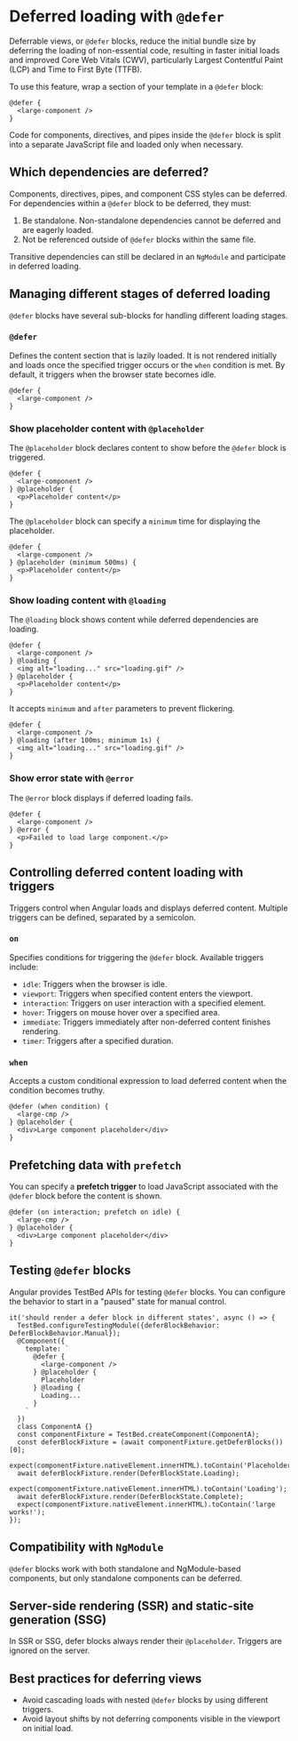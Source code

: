 # Deferred loading with `@defer`

Deferrable views, or `@defer` blocks, reduce the initial bundle size by deferring the loading of non-essential code, resulting in faster initial loads and improved Core Web Vitals (CWV), particularly Largest Contentful Paint (LCP) and Time to First Byte (TTFB).

To use this feature, wrap a section of your template in a `@defer` block:

```angular-html
@defer {
  <large-component />
}
```

Code for components, directives, and pipes inside the `@defer` block is split into a separate JavaScript file and loaded only when necessary.

## Which dependencies are deferred?

Components, directives, pipes, and component CSS styles can be deferred. For dependencies within a `@defer` block to be deferred, they must:

1. Be standalone. Non-standalone dependencies cannot be deferred and are eagerly loaded.
2. Not be referenced outside of `@defer` blocks within the same file.

Transitive dependencies can still be declared in an `NgModule` and participate in deferred loading.

## Managing different stages of deferred loading

`@defer` blocks have several sub-blocks for handling different loading stages.

### `@defer`

Defines the content section that is lazily loaded. It is not rendered initially and loads once the specified trigger occurs or the `when` condition is met. By default, it triggers when the browser state becomes idle.

```angular-html
@defer {
  <large-component />
}
```

### Show placeholder content with `@placeholder`

The `@placeholder` block declares content to show before the `@defer` block is triggered.

```angular-html
@defer {
  <large-component />
} @placeholder {
  <p>Placeholder content</p>
}
```

The `@placeholder` block can specify a `minimum` time for displaying the placeholder.

```angular-html
@defer {
  <large-component />
} @placeholder (minimum 500ms) {
  <p>Placeholder content</p>
}
```

### Show loading content with `@loading`

The `@loading` block shows content while deferred dependencies are loading.

```angular-html
@defer {
  <large-component />
} @loading {
  <img alt="loading..." src="loading.gif" />
} @placeholder {
  <p>Placeholder content</p>
}
```

It accepts `minimum` and `after` parameters to prevent flickering.

```angular-html
@defer {
  <large-component />
} @loading (after 100ms; minimum 1s) {
  <img alt="loading..." src="loading.gif" />
}
```

### Show error state with `@error`

The `@error` block displays if deferred loading fails.

```angular-html
@defer {
  <large-component />
} @error {
  <p>Failed to load large component.</p>
}
```

## Controlling deferred content loading with triggers

Triggers control when Angular loads and displays deferred content. Multiple triggers can be defined, separated by a semicolon.

### `on`

Specifies conditions for triggering the `@defer` block. Available triggers include:

- `idle`: Triggers when the browser is idle.
- `viewport`: Triggers when specified content enters the viewport.
- `interaction`: Triggers on user interaction with a specified element.
- `hover`: Triggers on mouse hover over a specified area.
- `immediate`: Triggers immediately after non-deferred content finishes rendering.
- `timer`: Triggers after a specified duration.

### `when`

Accepts a custom conditional expression to load deferred content when the condition becomes truthy.

```angular-html
@defer (when condition) {
  <large-cmp />
} @placeholder {
  <div>Large component placeholder</div>
}
```

## Prefetching data with `prefetch`

You can specify a **prefetch trigger** to load JavaScript associated with the `@defer` block before the content is shown.

```angular-html
@defer (on interaction; prefetch on idle) {
  <large-cmp />
} @placeholder {
  <div>Large component placeholder</div>
}
```

## Testing `@defer` blocks

Angular provides TestBed APIs for testing `@defer` blocks. You can configure the behavior to start in a "paused" state for manual control.

```angular-ts
it('should render a defer block in different states', async () => {
  TestBed.configureTestingModule({deferBlockBehavior: DeferBlockBehavior.Manual});
  @Component({
    template: `
      @defer {
        <large-component />
      } @placeholder {
        Placeholder
      } @loading {
        Loading...
      }
    `
  })
  class ComponentA {}
  const componentFixture = TestBed.createComponent(ComponentA);
  const deferBlockFixture = (await componentFixture.getDeferBlocks())[0];
  expect(componentFixture.nativeElement.innerHTML).toContain('Placeholder');
  await deferBlockFixture.render(DeferBlockState.Loading);
  expect(componentFixture.nativeElement.innerHTML).toContain('Loading');
  await deferBlockFixture.render(DeferBlockState.Complete);
  expect(componentFixture.nativeElement.innerHTML).toContain('large works!');
});
```

## Compatibility with `NgModule`

`@defer` blocks work with both standalone and NgModule-based components, but only standalone components can be deferred.

## Server-side rendering (SSR) and static-site generation (SSG)

In SSR or SSG, defer blocks always render their `@placeholder`. Triggers are ignored on the server.

## Best practices for deferring views

- Avoid cascading loads with nested `@defer` blocks by using different triggers.
- Avoid layout shifts by not deferring components visible in the viewport on initial load.